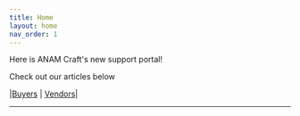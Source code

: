 ```yaml
---
title: Home
layout: home
nav_order: 1
---
```


Here is ANAM Craft's new support portal!

Check out our articles below

|[Buyers] | [Vendors]|

----

[^1]: [It can take up to 10 minutes for changes to your site to publish after you push the changes to GitHub](https://docs.github.com/en/pages/setting-up-a-github-pages-site-with-jekyll/creating-a-github-pages-site-with-jekyll#creating-your-site).

[Vendors]: /vendors
[Buyers]: /buyers
